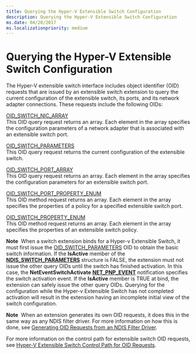 ```yaml
---
title: Querying the Hyper-V Extensible Switch Configuration
description: Querying the Hyper-V Extensible Switch Configuration
ms.date: 04/20/2017
ms.localizationpriority: medium
---
```


# Querying the Hyper-V Extensible Switch Configuration


The Hyper-V extensible switch interface includes object identifier (OID) requests that are issued by an extensible switch extension to query the current configuration of the extensible switch, its ports, and its network adapter connections. These requests include the following OIDs:

<a href="" id="oid-switch-nic-array"></a>[OID\_SWITCH\_NIC\_ARRAY](./oid-switch-nic-array.md)  
This OID query request returns an array. Each element in the array specifies the configuration parameters of a network adapter that is associated with an extensible switch port.

<a href="" id="oid-switch-parameters"></a>[OID\_SWITCH\_PARAMETERS](./oid-switch-parameters.md)  
This OID query request returns the current configuration of the extensible switch.

<a href="" id="oid-switch-port-array"></a>[OID\_SWITCH\_PORT\_ARRAY](./oid-switch-port-array.md)  
This OID query request returns an array. Each element in the array specifies the configuration parameters for an extensible switch port.

<a href="" id="oid-switch-port-property-enum"></a>[OID\_SWITCH\_PORT\_PROPERTY\_ENUM](./oid-switch-port-property-enum.md)  
This OID method request returns an array. Each element in the array specifies the properties of a policy for a specified extensible switch port.

<a href="" id="oid-switch-property-enum"></a>[OID\_SWITCH\_PROPERTY\_ENUM](./oid-switch-property-enum.md)  
This OID method request returns an array. Each element in the array specifies the properties of an extensible switch policy.

**Note**  When a switch extension binds for a Hyper-v Extensible Switch, it must first issue the [OID\_SWITCH\_PARAMETERS](./oid-switch-parameters.md) OID to obtain the basic switch information. If the **IsActive** member of the [**NDIS\_SWITCH\_PARAMETERS**](/windows-hardware/drivers/ddi/ntddndis/ns-ntddndis-_ndis_switch_parameters) structure is FALSE, the extension must not issue the other query OIDs until the switch has finished activation. In this case, the **NetEventSwitchActivate** [**NET\_PNP\_EVENT**](/windows-hardware/drivers/ddi/ndis/ns-ndis-_net_pnp_event) notification specifies the switch activation event. If the **IsActive** member is TRUE at bind, the extension can safely issue the other query OIDs. Querying for the configuration while the Hyper-v Extensible Switch has not completed activation will result in the extension having an incomplete initial view of the switch configuration.

 

**Note**  When an extension generates its own OID requests, it does this in the same way as any NDIS filter driver. For more information on how this is done, see [Generating OID Requests from an NDIS Filter Driver](generating-oid-requests-from-an-ndis-filter-driver.md).

 

For more information on the control path for extensible switch OID requests, see [Hyper-V Extensible Switch Control Path for OID Requests](hyper-v-extensible-switch-control-path-for-oid-requests.md).

 

